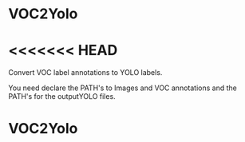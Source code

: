 # VOC2Yolo
<<<<<<< HEAD
=======
Convert VOC label annotations to YOLO labels.
>>>
You need declare the PATH's to Images and VOC annotations and the PATH's for the outputYOLO files.
# VOC2Yolo
